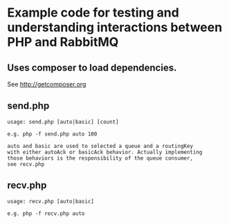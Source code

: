# Example code for testing and understanding interactions between PHP and RabbitMQ

## Uses composer to load dependencies. 
See http://getcomposer.org

## send.php
    usage: send.php [auto|basic] [count]
  
    e.g. php -f send.php auto 100

    auto and basic are used to selected a queue and a routingKey
    with either autoAck or basicAck behavior. Actually implementing
    those behaviors is the responsibility of the queue consumer,
    see recv.php

## recv.php
    usage: recv.php [auto|basic]
    
    e.g. php -f recv.php auto
